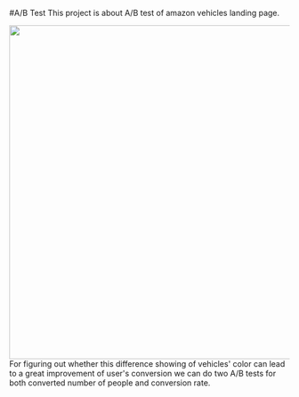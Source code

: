 #A/B Test
This project is about A/B test of amazon vehicles landing page.

<center>
<img src="image/amazon.png" width=600 />
</center>
For figuring out whether this difference showing of vehicles' color can lead to a great improvement of user's conversion we can do two A/B tests for both converted number of people and conversion rate.
